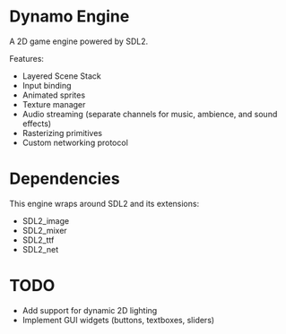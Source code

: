 # Dynamo Engine

A 2D game engine powered by SDL2.

Features:
- Layered Scene Stack
- Input binding
- Animated sprites
- Texture manager
- Audio streaming (separate channels for music, ambience, and sound effects)
- Rasterizing primitives
- Custom networking protocol

# Dependencies

This engine wraps around SDL2 and its extensions:
- SDL2_image
- SDL2_mixer
- SDL2_ttf
- SDL2_net

# TODO
- Add support for dynamic 2D lighting
- Implement GUI widgets (buttons, textboxes, sliders)